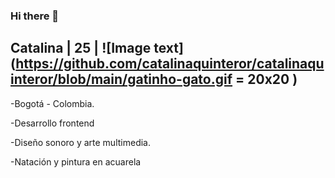 ### Hi there 👋

## Catalina | 25 |  ![Image text](https://github.com/catalinaquinteror/catalinaquinteror/blob/main/gatinho-gato.gif = 20x20 ) 

-Bogotá - Colombia.

-Desarrollo frontend

-Diseño sonoro y arte multimedia.

-Natación y pintura en acuarela


<!--
**catds/catds** is a ✨ _special_ ✨ repository because its `README.md` (this file) appears on your GitHub profile.

Here are some ideas to get you started:

- 🌱 I’m currently learning frontend development in Laboratoria
- 
-->
